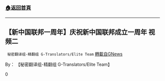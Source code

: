 ###  [:house:返回首頁](https://github.com/ourhimalayas/txt)
---

## 【新中国联邦一周年】庆祝新中国联邦成立一周年 视频二
` 秘密翻译组-精翻组 G-Translators/Elite Team` [轉載自GNews](https://gnews.org/zh-hans/1299150/)

By： 【秘密翻译组-精翻组 G-Translators/Elite Team】

0
